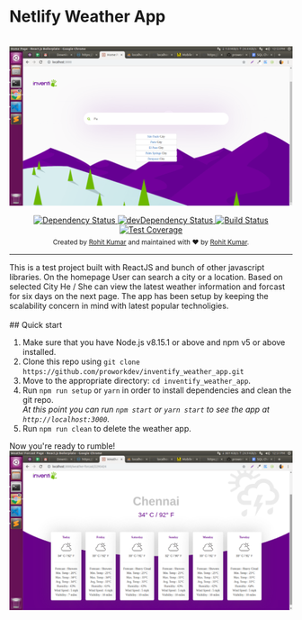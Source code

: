# Netlify Weather App

<br />
<img src="https://raw.githubusercontent.com/proworkdev/inventify_weather_app/master/weather1.png" alt="banner" align="center" />

<br />
<br />

<div align="center">
  <!-- Dependency Status -->
  <a href="">
    <img src="https://david-dm.org/react-boilerplate/react-boilerplate.svg" alt="Dependency Status" />
  </a>
  <!-- devDependency Status -->
  <a href="">
    <img src="https://david-dm.org/react-boilerplate/react-boilerplate/dev-status.svg" alt="devDependency Status" />
  </a>
  <!-- Build Status -->
  <a href="">
    <img src="https://travis-ci.org/react-boilerplate/react-boilerplate.svg" alt="Build Status" />
  </a>
  <!-- Test Coverage -->
  <a href="">
    <img src="https://coveralls.io/repos/github/react-boilerplate/react-boilerplate/badge.svg" alt="Test Coverage" />
  </a>
</div>
<div align="center">
  <sub>Created by <a href="">Rohit Kumar</a> and maintained with ❤️ by <a href="">Rohit Kumar</a>.</sub>
</div>
<hr>
This is a test project built with ReactJS and bunch of other javascript libraries. On the homepage User can search a city or a location. Based on selected City He / She can view the latest weather information and forcast for six days on the next page. The app has been setup by keeping the scalability concern in mind with latest popular technoligies.
<br>

<br>
## Quick start

1.  Make sure that you have Node.js v8.15.1 or above and npm v5 or above installed.
2.  Clone this repo using `git clone https://github.com/proworkdev/inventify_weather_app.git`
3.  Move to the appropriate directory: `cd inventify_weather_app`.<br />
4.  Run `npm run setup` or `yarn` in order to install dependencies and clean the git repo.<br />
    _At this point you can run `npm start` or `yarn start` to see the app at `http://localhost:3000`._
5.  Run `npm run clean` to delete the weather app.

Now you're ready to rumble!
<br>
<img src="https://raw.githubusercontent.com/proworkdev/inventify_weather_app/master/weather-app.png" alt="banner" align="center" />

